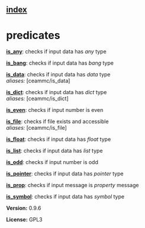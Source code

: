 [index](index.html) 
---

# predicates




[**is_any**](is_any.html): checks if input data has *any* type 

[**is_bang**](is_bang.html): checks if input data has *bang* type 

[**is_data**](is_data.html): checks if input data has *data* type <br>
_aliases:_ \[ceammc/is_data\]


[**is_dict**](is_dict.html): checks if input data has *dict* type <br>
_aliases:_ \[ceammc/is_dict\]


[**is_even**](is_even.html): checks if input number is even 

[**is_file**](is_file.html): checks if file exists and accessible <br>
_aliases:_ \[ceammc/is_file\]


[**is_float**](is_float.html): checks if input data has *float* type 

[**is_list**](is_list.html): checks if input data has *list* type 

[**is_odd**](is_odd.html): checks if input number is odd 

[**is_pointer**](is_pointer.html): checks if input data has *pointer* type 

[**is_prop**](is_prop.html): checks if input message is *property* message 

[**is_symbol**](is_symbol.html): checks if input data has *symbol* type 


**Version:** 0.9.6

**License:** GPL3
